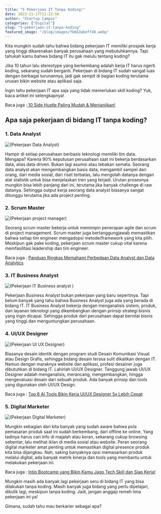 ```yaml
---
title: "5 Pekerjaan IT Tanpa Koding!"
date: 2023-11-17T11:22:56
author: "Startup Campus"
categories: ["Digital"]
slug: "5-pekerjaan-it-tanpa-koding"
featured_image: "/blog/images/fb663abeff48.webp"
---
```


Kita mungkin sudah tahu bahwa bidang pekerjaan IT memiliki prospek kerja yang tinggi dikarenakan banyak perusahaan yang mebutuhkannya. Tapi tahukah kamu bahwa bidang IT itu gak melulu tentang koding?

Jika 10 tahun lalu stereotype yang berkembang adalah kerja IT harus ngerti koding, sekarang sudah berganti. Pekerjaan di bidang IT sudah sangat luas dengan berbagai turunannya, jadi gak sempit di bagian koding terutama urusan bikin website atau aplikasi saja. 

Ingin tahu pekerjaan IT apa saja yang tidak memerlukan skill koding? Yuk, baca artikel ini selengkapnya!

Baca juga :[ 10 Side Hustle Paling Mudah & Menjanjikan!](https://startupcampus.id/blog/10-side-hustle-paling-mudah-menjanjikan/)

## Apa saja pekerjaan di bidang IT tanpa koding?

### 1. Data Analyst

![(Pekerjaan Data Analyst)](/uploads/2023/11/Data-Analyst-1024x683.webp)

Hampir di setiap perusahaan berbasis teknologi memiliki tim data. Mengapa? Karena 90% keputusan perusahaan saat ini bekerja berdasarkan data, alias data driven. Bukan lagi asumsi atau tebakan semata. Seorang data analyst akan mengembangkan basis data, mengambil sampel dari orang, dari media sosial, dari riset terbatas, lalu mengolah datanya dengan alat statistik untuk bisa menjelaskan tren yang terjadi. Urutan prosesnya mungkin bisa lebih panjang dari ini, terutama jika banyak challenge di raw datanya. Sehingga output kerja seorang data analyst biasanya sangat ditunggu terutama jika ada project penting.

### 2. Scrum Master

![(Pekerjaan project manager)](/uploads/2023/11/project-manager-1024x683.webp)

Seorang scrum master bekerja untuk memimpin penerapan agile dan scrum di project management. Scrum master juga bertanggungjawab memastikan bahwa setiap tim engineer mengadopsi metode/framework yang kita pilih. Meskipun gak pake koding, pekerjaan scrum master cukup vital karena memfasilitasi leadership dan tim engineer.

Baca juga : [Panduan Ringkas Memahami Perbedaan Data Analyst dan Data Analytics](https://startupcampus.id/blog/perbedaan-data-analyst-dan-data-analytics/)

### 3. IT Business Analyst

![(Pekerjaan IT Business analyst
)](/uploads/2023/11/IT-business-analyst-1024x683.jpeg)

Pekerjaan Business Analyst bukan pekerjaan yang baru sepertinya. Tapi belum banyak yang tahu bahwa Business Analyst juga ada yang berada di bidang IT. IT Business Analyst bekerja dengan menganalisis sistem, produk, dan layanan teknologi yang dikembangkan dengan prinsip strategi bisnis yang ingin dicapai. Sehingga produk dari perusahaan dapat bernilai bisnis yang tinggi dan menguntungkan perusahaan.

### 4. UI/UX Designer

![(Pekerjaan UI UX Designer)](/uploads/2023/11/pekerjaan-ui-ux-design-1024x567.webp)

Biasanya desain identik dengan program studi Desain Komunikasi Visual atau Design Grafis, sehingga bidang desain terasa sulit dikaitkan dengan IT. Namun dengan maraknya website dan aplikasi, profesi desainer juga dibutuhkan di bidang IT. Lahirlah UI/UX Designer. Tanggung jawab UI/UX Designer adalah menganalisis, merancang, mengembangkan, hingga mengevaluasi desain dari sebuah produk. Ada banyak prinsip dan tools yang digunakan oleh UI/UX Design. 

Baca juga : [Top 8 AI Tools Bikin Kerja UI/UX Designer 5x Lebih Cepat](https://startupcampus.id/blog/top-8-ai-tools-bikin-kerja-ui-ux-designer-5x-lebih-cepat/)

### 5. Digital Marketer

![(Pekerjaan Digital Marketer)](/uploads/2023/11/Digital-marketer-1024x683.webp)

Mungkin sebagian dari kita banyak yang sudah aware bahwa pola pemasaran produk saat ini sudah berkembang, dari offline ke online. Yang tadinya harus cari info di majalah atau koran, sekarang cukup browsing sebentar, lalu melihat iklan di media sosial atau website. Peran seorang digital marketer amat penting untuk memastikan digital presence produk kita bisa dijangkau. Nah, saking banyaknya opsi memasarkan produk melalui digital, ada banyak metrik kinerja dan tools yang membantu untuk melakukan pekerjaan ini.

Baca juga : [Intip Bootcamp yang Bikin Kamu Jago Tech Skill dan Siap Kerja!](https://startupcampus.id/blog/intip-bootcamp-yang-bikin-kamu-jago-tech-skill-dan-siap-kerja/)

Mungkin masih ada banyak lagi pekerjaan seru di bidang IT yang bisa dilakukan tanpa koding. Masih banyak juga bidang yang perlu dipelajari, dikulik lagi, meskipun tanpa koding. Jadi, jangan anggap remeh lima pekerjaan ini ya!

Gimana, sudah tahu mau berkarier sebagai apa?
